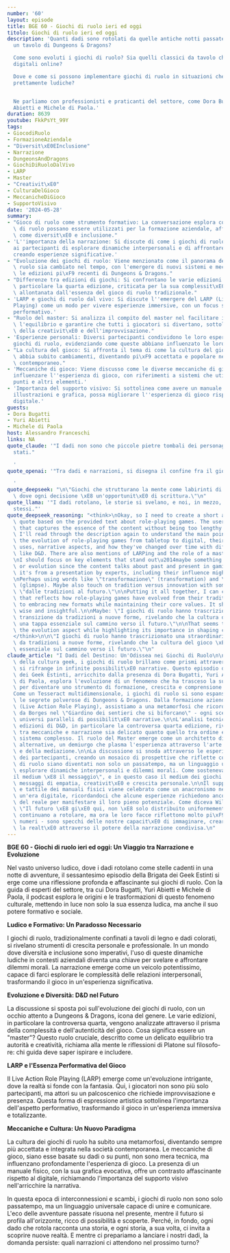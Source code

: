 ```yaml
---
number: '60'
layout: episode
title: BGE 60 - Giochi di ruolo ieri ed oggi
titolo: Giochi di ruolo ieri ed oggi
description: 'Quanti dadi sono rotolati da quelle antiche notti passate intorno ad
  un tavolo di Dungeons & Dragons?

  Come sono evoluti i giochi di ruolo? Sia quelli classici da tavolo che le loro derivazioni
  digitali online?

  Dove e come si possono implementare giochi di ruolo in situazioni che non sono solo
  prettamente ludiche?


  Ne parliamo con professionisti e praticanti del settore, come Dora Bugatti, Yuri
  Abietti e Michele di Paola.'
duration: 8639
youtube: FkkPsYt_99Y
tags:
- GiocodiRuolo
- FormazioneAziendale
- "Diversit\xE0EInclusione"
- Narrazione
- DungeonsAndDragons
- GiochiDiRuoloDalVivo
- LARP
- Master
- "Creativit\xE0"
- CulturaDelGioco
- MeccanicheDiGioco
- SupportoVisivo
date: '2024-05-28'
summary:
- "Gioco di ruolo come strumento formativo: La conversazione esplora come i giochi\
  \ di ruolo possano essere utilizzati per la formazione aziendale, affrontando temi\
  \ come diversit\xE0 e inclusione."
- 'L''importanza della narrazione: Si discute di come i giochi di ruolo permettano
  ai partecipanti di esplorare dinamiche interpersonali e di affrontare dilemmi morali,
  creando esperienze significative.'
- "Evoluzione dei giochi di ruolo: Viene menzionato come il panorama dei giochi di\
  \ ruolo sia cambiato nel tempo, con l'emergere di nuovi sistemi e meccaniche, incluse\
  \ le edizioni pi\xF9 recenti di Dungeons & Dragons."
- "Differenze tra edizioni di giochi: Si confrontano le varie edizioni di D&D, in\
  \ particolare la quarta edizione, criticata per la sua complessit\xE0 e per essersi\
  \ allontanata dall'essenza del gioco di ruolo tradizionale."
- 'LARP e giochi di ruolo dal vivo: Si discute l''emergere del LARP (Live Action Role
  Playing) come un modo per vivere esperienze immersive, con un focus sull''aspetto
  performativo.'
- "Ruolo del master: Si analizza il compito del master nel facilitare il gioco, mantenere\
  \ l'equilibrio e garantire che tutti i giocatori si divertano, sottolineando l'importanza\
  \ della creativit\xE0 e dell'improvvisazione."
- 'Esperienze personali: Diversi partecipanti condividono le loro esperienze con i
  giochi di ruolo, evidenziando come queste abbiano influenzato le loro vite e relazioni.'
- "La cultura del gioco: Si affronta il tema di come la cultura del gioco di ruolo\
  \ abbia subito cambiamenti, diventando pi\xF9 accettata e popolare nel contesto\
  \ contemporaneo."
- 'Meccaniche di gioco: Viene discusso come le diverse meccaniche di gioco possano
  influenzare l''esperienza di gioco, con riferimenti a sistemi che utilizzano dadi,
  punti e altri elementi.'
- 'Importanza del supporto visivo: Si sottolinea come avere un manuale fisico, con
  illustrazioni e grafica, possa migliorare l''esperienza di gioco rispetto a un formato
  digitale.'
guests:
- Dora Bugatti
- Yuri Abietti
- Michele di Paola
host: Alessandro Franceschi
links: NA
quote_claude: '"I dadi non sono che piccole pietre tombali dei personaggi che siamo
  stati."

  '
quote_openai: '"Tra dadi e narrazioni, si disegna il confine fra il gioco e la vita."

  '
quote_deepseek: "\n\"Giochi che strutturano la mente come labirinti di significati,\
  \ dove ogni decisione \xE8 un'opportunit\xE0 di scrittura.\"\n"
quote_llama: '"I dadi rotolano, le storie si svelano, e noi, in mezzo, scopriamo noi
  stessi."'
quote_deepseek_reasoning: "<think>\nOkay, so I need to create a short and memorable\
  \ quote based on the provided text about role-playing games. The user wants something\
  \ that captures the essence of the content without being too lengthy.\n\nFirst,\
  \ I'll read through the description again to understand the main points: it's about\
  \ the evolution of role-playing games from tabletop to digital, their educational\
  \ uses, narrative aspects, and how they've changed over time with different editions\
  \ like D&D. There are also mentions of LARPing and the role of a master facilitator.\n\
  \nI should focus on key elements that stand out\u2014maybe something about transformation\
  \ or evolution since the content talks about past and present in gaming. Also, considering\
  \ it's from a presentation by experts, including their influence might be good.\n\
  \nPerhaps using words like \"transformazione\" (transformation) and \"mancione\"\
  \ (glimpse). Maybe also touch on tradition versus innovation with something like\
  \ \"dalle tradizioni al futuro.\"\n\nPutting it all together, I can craft a sentence\
  \ that reflects how role-playing games have evolved from their traditional forms\
  \ to embracing new formats while maintaining their core values. It should sound\
  \ wise and insightful.\n\nMaybe: \"I giochi di ruolo hanno trascrizionato una straordinaria\
  \ transizione da tradizioni a nuove forme, rivelando che la cultura del gioco \xE8\
  \ una tappa essenziale sul cammino verso il futuro.\"\n\nThat seems to encapsulate\
  \ the evolution aspect while highlighting its importance in shaping cultural progress.\n\
  </think>\n\n\"I giochi di ruolo hanno trascrizionato una straordinaria transizione\
  \ da tradizioni a nuove forme, rivelando che la cultura del gioco \xE8 una tappa\
  \ essenziale sul cammino verso il futuro.\"\n"
claude_article: "I Dadi del Destino: Un'Odissea nei Giochi di Ruolo\n\nNel caleidoscopio\
  \ della cultura geek, i giochi di ruolo brillano come prismi attraverso cui la realt\xE0\
  \ si rifrange in infinite possibilit\xE0 narrative. Questo episodio della Brigata\
  \ dei Geek Estinti, arricchito dalla presenza di Dora Bugatti, Yuri Abietti e Michele\
  \ di Paola, esplora l'evoluzione di un fenomeno che ha trasceso la sua natura ludica\
  \ per diventare uno strumento di formazione, crescita e comprensione sociale.\n\n\
  Come un Tesseract multidimensionale, i giochi di ruolo si sono espansi ben oltre\
  \ le segrete polverose di Dungeons & Dragons. Dalla formazione aziendale al LARP\
  \ (Live Action Role Playing), assistiamo a una metamorfosi che ricorda quella descritta\
  \ da Borges nel \"Giardino dei sentieri che si biforcano\" - ogni scelta genera\
  \ universi paralleli di possibilit\xE0 narrative.\n\nL'analisi tecnica delle varie\
  \ edizioni di D&D, in particolare la controversa quarta edizione, rivela come l'equilibrio\
  \ tra meccaniche e narrazione sia delicato quanto quello tra ordine e caos in un\
  \ sistema complesso. Il ruolo del Master emerge come un architetto di realt\xE0\
  \ alternative, un demiurgo che plasma l'esperienza attraverso l'arte dell'improvvisazione\
  \ e della mediazione.\n\nLa discussione si snoda attraverso le esperienze personali\
  \ dei partecipanti, creando un mosaico di prospettive che riflette come i giochi\
  \ di ruolo siano diventati non solo un passatempo, ma un linguaggio universale per\
  \ esplorare dinamiche interpersonali e dilemmi morali. Come sosteneva McLuhan, \"\
  il medium \xE8 il messaggio\", e in questo caso il medium dei giochi di ruolo trasmette\
  \ messaggi di empatia, creativit\xE0 e crescita personale.\n\nIl supporto visivo\
  \ e tattile dei manuali fisici viene celebrato come un anacronismo necessario in\
  \ un'era digitale, ricordandoci che alcune esperienze richiedono ancora la tangibilit\xE0\
  \ del reale per manifestare il loro pieno potenziale. Come diceva William Gibson:\
  \ \"Il futuro \xE8 gi\xE0 qui, non \xE8 solo distribuito uniformemente.\"\n\nI dadi\
  \ continuano a rotolare, ma ora le loro facce riflettono molto pi\xF9 di semplici\
  \ numeri - sono specchi delle nostre capacit\xE0 di immaginare, creare e trasformare\
  \ la realt\xE0 attraverso il potere della narrazione condivisa.\n"
---
```

**BGE 60 - Giochi di ruolo ieri ed oggi: Un Viaggio tra Narrazione e Evoluzione**

Nel vasto universo ludico, dove i dadi rotolano come stelle cadenti in una notte di avventure, il sessantesimo episodio della Brigata dei Geek Estinti si erge come una riflessione profonda e affascinante sui giochi di ruolo. Con la guida di esperti del settore, tra cui Dora Bugatti, Yuri Abietti e Michele di Paola, il podcast esplora le origini e le trasformazioni di questo fenomeno culturale, mettendo in luce non solo la sua essenza ludica, ma anche il suo potere formativo e sociale.

**Ludico e Formativo: Un Paradosso Necessario**

I giochi di ruolo, tradizionalmente confinati a tavoli di legno e dadi colorati, si rivelano strumenti di crescita personale e professionale. In un mondo dove diversità e inclusione sono imperativi, l'uso di queste dinamiche ludiche in contesti aziendali diventa una chiave per svelare e affrontare dilemmi morali. La narrazione emerge come un veicolo potentissimo, capace di farci esplorare le complessità delle relazioni interpersonali, trasformando il gioco in un'esperienza significativa.

**Evoluzione e Diversità: D&D nel Futuro**

La discussione si sposta poi sull'evoluzione dei giochi di ruolo, con un occhio attento a Dungeons & Dragons, icona del genere. Le varie edizioni, in particolare la controversa quarta, vengono analizzate attraverso il prisma della complessità e dell'autenticità del gioco. Cosa significa essere un "master"? Questo ruolo cruciale, descritto come un delicato equilibrio tra autorità e creatività, richiama alla mente le riflessioni di Platone sul filosofo-re: chi guida deve saper ispirare e includere.

**LARP e l'Essenza Performativa del Gioco**

Il Live Action Role Playing (LARP) emerge come un'evoluzione intrigante, dove la realtà si fonde con la fantasia. Qui, i giocatori non sono più solo partecipanti, ma attori su un palcoscenico che richiede improvvisazione e presenza. Questa forma di espressione artistica sottolinea l'importanza dell'aspetto performativo, trasformando il gioco in un'esperienza immersiva e totalizzante.

**Meccaniche e Cultura: Un Nuovo Paradigma**

La cultura dei giochi di ruolo ha subito una metamorfosi, diventando sempre più accettata e integrata nella società contemporanea. Le meccaniche di gioco, siano esse basate su dadi o su punti, non sono mera tecnica, ma influenzano profondamente l'esperienza di gioco. La presenza di un manuale fisico, con la sua grafica evocativa, offre un contrasto affascinante rispetto al digitale, richiamando l'importanza del supporto visivo nell'arricchire la narrativa.

In questa epoca di interconnessioni e scambi, i giochi di ruolo non sono solo passatempo, ma un linguaggio universale capace di unire e comunicare. L'eco delle avventure passate risuona nel presente, mentre il futuro si profila all'orizzonte, ricco di possibilità e scoperte. Perché, in fondo, ogni dado che rotola racconta una storia, e ogni storia, a sua volta, ci invita a scoprire nuove realtà. E mentre ci prepariamo a lanciare i nostri dadi, la domanda persiste: quali narrazioni ci attendono nel prossimo turno?
